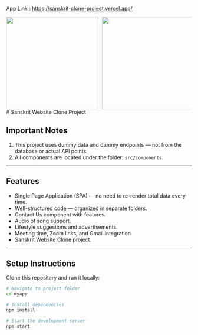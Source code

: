 App Link : https://sanskrit-clone-project.vercel.app/
<!-- Carousel style: 3 images per view -->
<div style="display: flex; overflow-x: auto; gap: 10px; scroll-snap-type: x mandatory;">

  <div style="flex: 0 0 100%; display: flex; justify-content: center; gap: 10px; scroll-snap-align: start;">
    <img src="https://res.cloudinary.com/dsp32vyqi/image/upload/v1757762671/Screenshot_949_qd2i9a.png" width="250"/>
    <img src="https://res.cloudinary.com/dsp32vyqi/image/upload/v1757762737/Screenshot_950_uaag6o.png" width="250"/>
    <img src="https://res.cloudinary.com/dsp32vyqi/image/upload/v1757762797/Screenshot_951_ho7taw.png" width="250"/>
  </div>

  <div style="flex: 0 0 100%; display: flex; justify-content: center; gap: 10px; scroll-snap-align: start;">
    <img src="https://res.cloudinary.com/dsp32vyqi/image/upload/v1757762808/Screenshot_952_aiapew.png" width="250"/>
    <img src="https://res.cloudinary.com/dsp32vyqi/image/upload/v1757762820/Screenshot_953_nfc2hw.png" width="250"/>
    <img src="https://res.cloudinary.com/dsp32vyqi/image/upload/v1757762833/Screenshot_955_ocvuoe.png" width="250"/>
  </div>

  <div style="flex: 0 0 100%; display: flex; justify-content: center; gap: 10px; scroll-snap-align: start;">
    <img src="https://res.cloudinary.com/dsp32vyqi/image/upload/v1757762839/Screenshot_956_q2pubz.png" width="250"/>
    <img src="https://res.cloudinary.com/dsp32vyqi/image/upload/v1757762855/Screenshot_957_vkjzun.png" width="250"/>
    <img src="https://res.cloudinary.com/dsp32vyqi/image/upload/v1757762864/Screenshot_958_kz6vas.png" width="250"/>
  </div>

  <div style="flex: 0 0 100%; display: flex; justify-content: center; gap: 10px; scroll-snap-align: start;">
    <img src="https://res.cloudinary.com/dsp32vyqi/image/upload/v1757762875/Screenshot_959_ziztir.png" width="250"/>
    <img src="https://res.cloudinary.com/dsp32vyqi/image/upload/v1757762889/Screenshot_960_biplr6.png" width="250"/>
    <img src="https://res.cloudinary.com/dsp32vyqi/image/upload/v1757762911/Screenshot_961_prbgrb.png" width="250"/>
  </div>

  <div style="flex: 0 0 100%; display: flex; justify-content: center; gap: 10px; scroll-snap-align: start;">
    <img src="https://res.cloudinary.com/dsp32vyqi/image/upload/v1757762919/Screenshot_962_lgyoyf.png" width="250"/>
    <img src="https://res.cloudinary.com/dsp32vyqi/image/upload/v1757762929/Screenshot_963_dcpg75.png" width="250"/>
    <img src="https://res.cloudinary.com/dsp32vyqi/image/upload/v1757762938/Screenshot_964_ji4ovy.png" width="250"/>
  </div>

  <div style="flex: 0 0 100%; display: flex; justify-content: center; gap: 10px; scroll-snap-align: start;">
    <img src="https://res.cloudinary.com/dsp32vyqi/image/upload/v1757762947/Screenshot_965_sxo7kt.png" width="250"/>
    <img src="https://res.cloudinary.com/dsp32vyqi/image/upload/v1757762953/Screenshot_966_kmreqw.png" width="250"/>
    <img src="https://res.cloudinary.com/dsp32vyqi/image/upload/v1757762965/Screenshot_967_palckb.png" width="250"/>
  </div>

  <div style="flex: 0 0 100%; display: flex; justify-content: center; gap: 10px; scroll-snap-align: start;">
    <img src="https://res.cloudinary.com/dsp32vyqi/image/upload/v1757762974/Screenshot_968_fsavip.png" width="250"/>
    <img src="https://res.cloudinary.com/dsp32vyqi/image/upload/v1757762984/Screenshot_970_k2fjxk.png" width="250"/>
  </div>

</div>
# Sanskrit Website Clone Project

## Important Notes
1. This project uses dummy data and dummy endpoints — not from the database or actual API points.  
2. All components are located under the folder: `src/components`.

---

## Features
- Single Page Application (SPA) — no need to re-render total data every time.  
- Well-structured code — organized in separate folders.  
- Contact Us component with features.  
- Audio of song support.  
- Lifestyle suggestions and advertisements.  
- Meeting time, Zoom links, and Gmail integration.  
- Sanskrit Website Clone project.  

---

## Setup Instructions

Clone this repository and run it locally:

```bash
# Navigate to project folder
cd myapp

# Install dependencies
npm install

# Start the development server
npm start

